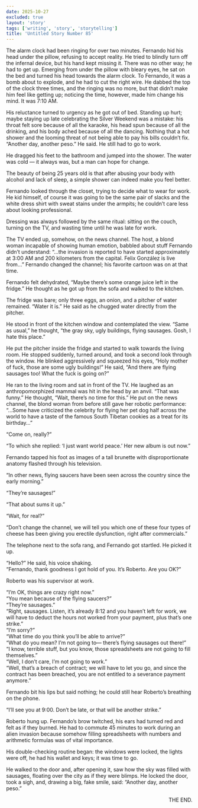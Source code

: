 ```yaml
---
date: 2025-10-27
excluded: true
layout: 'story'
tags: ['writing', 'story', 'storytelling']
title: 'Untitled Story Number 85'
---
```


The alarm clock had been ringing for over two minutes. Fernando hid his head under the pillow, refusing to accept reality. He tried to blindly turn off the infernal device, but his hand kept missing it. There was no other way; he had to get up. Emerging from under the pillow with bleary eyes, he sat on the bed and turned his head towards the alarm clock. To Fernando, it was a bomb about to explode, and he had to cut the right wire. He dabbed the top of the clock three times, and the ringing was no more, but that didn’t make him feel like getting up; noticing the time, however, made him change his mind. It was 7:10 AM.

His reluctance turned to urgency as he got out of bed. Standing up hurt; maybe staying up late celebrating the Silver Weekend was a mistake: his throat felt sore because of all the karaoke, his head spun because of all the drinking, and his body ached because of all the dancing. Nothing that a hot shower and the looming threat of not being able to pay his bills couldn’t fix. “Another day, another peso.” He said. He still had to go to work.

He dragged his feet to the bathroom and jumped into the shower. The water was cold — it always was, but a man can hope for change.

The beauty of being 25 years old is that after abusing your body with alcohol and lack of sleep, a simple shower can indeed make you feel better.

Fernando looked through the closet, trying to decide what to wear for work. He kid himself, of course it was going to be the same pair of slacks and the white dress shirt with sweat stains under the armpits; he couldn’t care less about looking professional.

Dressing was always followed by the same ritual: sitting on the couch, turning on the TV, and wasting time until he was late for work.

The TV ended up, somehow, on the news channel. The host, a blond woman incapable of showing human emotion, babbled about stuff Fernando didn’t understand: “…the invasion is reported to have started approximately at 3:00 AM and 200 kilometers from the capital. Felix González is live from…” Fernando changed the channel; his favorite cartoon was on at that time.

Fernando felt dehydrated, “Maybe there’s some orange juice left in the fridge.” He thought as he got up from the sofa and walked to the kitchen.

The fridge was bare; only three eggs, an onion, and a pitcher of water remained. “Water it is.” He said as he chugged water directly from the pitcher.

He stood in front of the kitchen window and contemplated the view. “Same as usual,” he thought, “the gray sky, ugly buildings, flying sausages. Gosh, I hate this place.”

He put the pitcher inside the fridge and started to walk towards the living room. He stopped suddenly, turned around, and took a second look through the window. He blinked aggressively and squeezed his eyes, “Holy mother of fuck, those are some ugly buildings!” He said, “And there are flying sausages too! What the fuck is going on?”

He ran to the living room and sat in front of the TV. He laughed as an anthropomorphized mammal was hit in the head by an anvil. “That was funny.” He thought, “Wait, there’s no time for this.” He put on the news channel, the blond woman from before still gave her robotic performance: “…Some have criticized the celebrity for flying her pet dog half across the world to have a taste of the famous South Tibetan cookies as a treat for its birthday…”

“Come on, really?”

“To which she replied: ‘I just want world peace.’ Her new album is out now.”

Fernando tapped his foot as images of a tall brunette with disproportionate anatomy flashed through his television.

“In other news, flying saucers have been seen across the country since the early morning.”

“They’re sausages!”

“That about sums it up.”

“Wait, for real?”

“Don’t change the channel, we will tell you which one of these four types of cheese has been giving you erectile dysfunction, right after commercials.”

The telephone next to the sofa rang, and Fernando got startled. He picked it up.

“Hello?” He said, his voice shaking.  
“Fernando, thank goodness I got hold of you. It’s Roberto. Are you OK?”

Roberto was his supervisor at work.

“I’m OK, things are crazy right now.”  
“You mean because of the flying saucers?”  
“They’re sausages.”  
“Right, sausages. Listen, it’s already 8:12 and you haven’t left for work, we will have to deduct the hours not worked from your payment, plus that’s one strike.”  
“I’m sorry?”  
“What time do you think you’ll be able to arrive?”  
“What do you mean? I’m not going to— there’s flying sausages out there!”  
“I know, terrible stuff, but you know, those spreadsheets are not going to fill themselves.”  
“Well, I don’t care, I’m not going to work.”  
“Well, that’s a breach of contract; we will have to let you go, and since the contract has been breached, you are not entitled to a severance payment anymore.”

Fernando bit his lips but said nothing; he could still hear Roberto’s breathing on the phone.

“I’ll see you at 9:00. Don’t be late, or that will be another strike.”

Roberto hung up. Fernando’s brow twitched, his ears had turned red and felt as if they burned. He had to commute 45 minutes to work during an alien invasion because somehow filling spreadsheets with numbers and arithmetic formulas was of vital importance.

His double-checking routine began: the windows were locked, the lights were off, he had his wallet and keys; it was time to go.

He walked to the door and, after opening it, saw how the sky was filled with sausages, floating over the city as if they were blimps. He locked the door, took a sigh, and, drawing a big, fake smile, said: “Another day, another peso.”

<p style="text-align:right">THE END.</p>